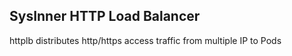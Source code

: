 ## SysInner HTTP Load Balancer

httplb distributes http/https access traffic from multiple IP to Pods


